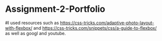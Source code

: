 # Assignment-2-Portfolio

#I used resources such as https://css-tricks.com/adaptive-photo-layout-with-flexbox/ and 
https://css-tricks.com/snippets/css/a-guide-to-flexbox/ as well as googl and youtube.

